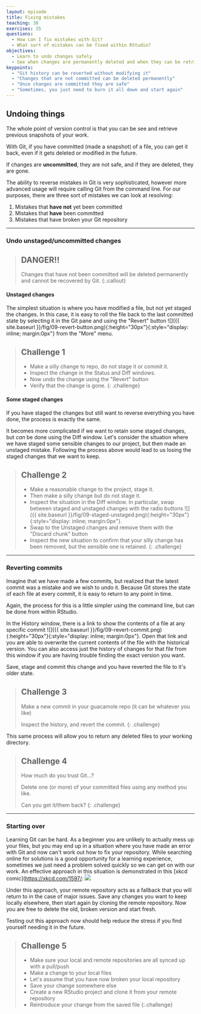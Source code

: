 ```yaml
---
layout: episode
title: Fixing mistakes
teaching: 30
exercises: 35
questions:
  - How can I fix mistakes with Git?
  - What sort of mistakes can be fixed within RStudio?
objectives:
  - Learn to undo changes safely
  - See when changes are permanently deleted and when they can be retrieved
keypoints:
  - "Git history can be reverted without modifying it"
  - "Changes that are not committed can be deleted permanently"
  - "Once changes are committed they are safe"
  - "Sometimes, you just need to burn it all down and start again"
---
```


## Undoing things

The whole point of version control is that you can be see and retrieve previous snapshots of your work.

With Git, if you have committed (made a snapshot) of a file, you can get it back, even if it gets 
deleted or modified in the future.

If changes are **uncommitted**, they are not safe, and if they are deleted, they are gone.

The ability to reverse mistakes in Git is very sophisticated, however more advanced usage 
will require calling Git from the command line. For our purposes, there are three sort of mistakes 
we can look at resolving:

1. Mistakes that **have not** yet been committed
2. Mistakes that **have** been committed
3. Mistakes that have broken your Git repository

----

### Undo unstaged/uncommitted changes

> ## DANGER!! 
> Changes that have not been committed will be deleted permanently and cannot be recovered by Git.
{:.callout}

#### Unstaged changes

The simplest situation is where you have modified a file, but not yet staged the changes. In this 
case, it is easy to roll the file back to the last committed state by selecting it in the Git pane
and using the "Revert" button ![]({{ site.baseurl }}/fig/09-revert-button.png){:height="30px"}{:style="display: inline; margin:0px"}
from the "More" menu.

> ## Challenge 1
> - Make a silly change to repo, do not stage it or commit it.
> - Inspect the change in the Status and Diff windows.
> - Now undo the change using the "Revert" button
> - Verify that the change is gone.
{: .challenge}

#### Some staged changes

If you have staged the changes but still want to reverse everything you have done, the process is 
exactly the same.

It becomes more complicated if we want to retain some staged changes, but *can* be done using the 
Diff window. Let's consider the situation where we have staged some sensible changes to our project,
but then made an unstaged mistake. Following the process above would lead to us losing the staged 
changes that we want to keep.

> ## Challenge 2
> - Make a reasonable change to the project, stage it.
> - Then make a silly change but do not stage it.
> - Inspect the situation in the Diff window. In particular, swap between staged and unstaged changes 
> with the radio buttons ![]({{ site.baseurl }}/fig/09-staged-unstaged.png){:height="30px"}{:style="display: inline; margin:0px"}.
> - Swap to the Unstaged changes and remove them with the "Discard chunk" button
> - Inspect the new situation to confirm that your silly change has been removed, but the sensible one is retained.
{: .challenge}

---

### Reverting commits

Imagine that we have made a few commits, but realized that the latest commit was a mistake and we 
wish to undo it. Because Git stores the state of each file at every commit, it is easy to return to 
any point in time.  

Again, the process for this is a little simpler using the command line, but can be done from within
RStudio. 

In the History window, there is a link to show the contents of a file at any specific commit 
![]({{ site.baseurl }}/fig/09-revert-commit.png){:height="30px"}{:style="display: inline; margin:0px"}. Open that link
and you are able to overwrite the current contents of the file with the historical version. You can 
also access just the history of changes for that file from this window if you are having trouble finding
the exact version you want.

Save, stage and commit this change and you have reverted the file to it's older state.

> ## Challenge 3
>
> Make a new commit in your guacamole repo (it can be whatever you like)
> 
> Inspect the history, and revert the commit. 
{: .challenge}

This same process will allow you to return any deleted files to your working directory.

> ## Challenge 4
> 
> How much do you trust Git...?
> 
> Delete one (or more) of your committed files using any method you like.
> 
> Can you get it/them back?
{: .challenge}

-----

### Starting over

Learning Git can be hard. As a beginner you are unlikely to actually mess up your files, but you may 
end up in a situation where you have made an error with Git and now can't work out how to fix your
repository. While searching online for solutions is a good opportunity for a learning experience,
sometimes we just need a problem solved quickly so we can get on with our work. An effective approach
in this situation is demonstrated in this [xkcd comic](https://xkcd.com/1597/: 
![](https://imgs.xkcd.com/comics/git.png)

Under this approach, your remote repository acts as a fallback that you will return to in the case
of major issues. Save any changes you want to keep locally elsewhere, then start again by cloning 
the remote repository. Now you are free to delete the old, broken version and start fresh.

Testing out this approach now should help reduce the stress if you find yourself needing it in the 
future.

> ## Challenge 5
> - Make sure your local and remote repositories are all synced up with a pull/push
> - Make a change to your local files
> - Let's assume that you have now broken your local repository
> - Save your change somewhere else
> - Create a new RStudio project and clone it from your remote repository
> - Reintroduce your change from the saved file
{:.challenge}
